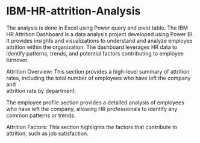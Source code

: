 # IBM-HR-attrition-Analysis
The analysis is done in Excel using Power query and pivot table.
The IBM HR Attrition Dashboard is a data analysis project developed using Power BI. It provides insights and visualizations to understand and analyze 
employee attrition within the organization. The dashboard leverages HR data to identify patterns, trends, and potential factors contributing to employee 
turnover.

Attrition Overview: This section provides a high-level summary of attrition rates, including the total number of employees who have left the company and  
attrition rate by department.

The employee profile section provides a detailed analysis of employees who have left the company, allowing HR professionals to identify any common patterns 
or trends.

Attrition Factors: This section highlights the factors that contribute to attrition, such as job satisfaction.
